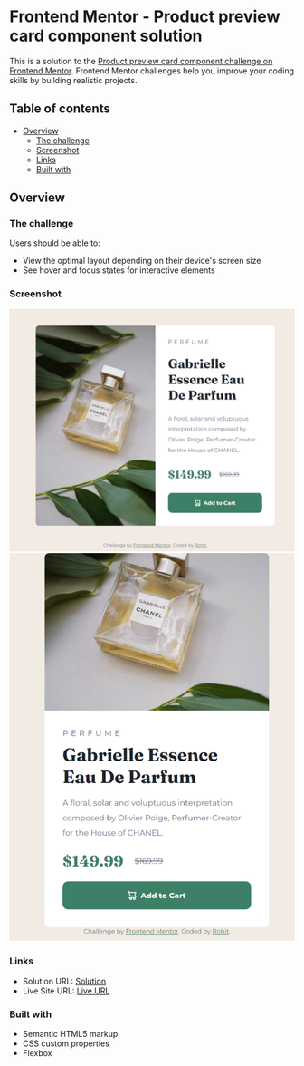 # Frontend Mentor - Product preview card component solution

This is a solution to the [Product preview card component challenge on Frontend Mentor](https://www.frontendmentor.io/challenges/product-preview-card-component-GO7UmttRfa). Frontend Mentor challenges help you improve your coding skills by building realistic projects. 

## Table of contents

- [Overview](#overview)
  - [The challenge](#the-challenge)
  - [Screenshot](#screenshot)
  - [Links](#links)
  - [Built with](#built-with)

## Overview

### The challenge

Users should be able to:

- View the optimal layout depending on their device's screen size
- See hover and focus states for interactive elements

### Screenshot

![](./screenshots/desktop-screenshot.png)
![](./screenshots/mobile-screenshot.png)

### Links

- Solution URL: [Solution](https://github.com/rohitk920/Product-preview-card-component)
- Live Site URL: [Live URL](https://rohitk920.github.io/Product-preview-card-component/)


### Built with
- Semantic HTML5 markup
- CSS custom properties
- Flexbox
